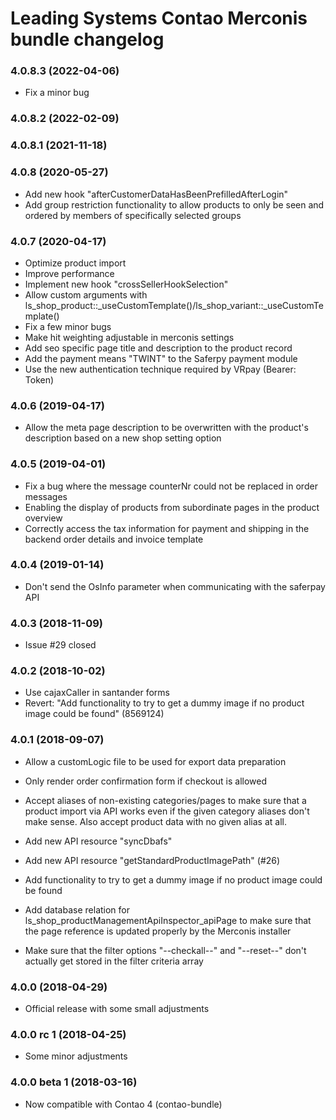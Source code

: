 Leading Systems Contao Merconis bundle changelog
===========================================

### 4.0.8.3 (2022-04-06)
 * Fix a minor bug

### 4.0.8.2 (2022-02-09)

### 4.0.8.1 (2021-11-18)

### 4.0.8 (2020-05-27)

 * Add new hook "afterCustomerDataHasBeenPrefilledAfterLogin"
 * Add group restriction functionality to allow products to only be seen and ordered by members of specifically selected groups

### 4.0.7 (2020-04-17)

 * Optimize product import
 * Improve performance
 * Implement new hook "crossSellerHookSelection"
 * Allow custom arguments with ls_shop_product::_useCustomTemplate()/ls_shop_variant::_useCustomTemplate()
 * Fix a few minor bugs
 * Make hit weighting adjustable in merconis settings
 * Add seo specific page title and description to the product record
 * Add the payment means "TWINT" to the Saferpy payment module
 * Use the new authentication technique required by VRpay (Bearer: Token)


### 4.0.6 (2019-04-17)

 * Allow the meta page description to be overwritten with the product's description based on a new shop setting option


### 4.0.5 (2019-04-01)

 * Fix a bug where the message counterNr could not be replaced in order messages
 * Enabling the display of products from subordinate pages in the product overview
 * Correctly access the tax information for payment and shipping in the backend order details and invoice template


### 4.0.4 (2019-01-14)

 * Don't send the OsInfo parameter when communicating with the saferpay API


### 4.0.3 (2018-11-09)

 * Issue #29 closed


### 4.0.2 (2018-10-02)

 * Use cajaxCaller in santander forms
 * Revert: "Add functionality to try to get a dummy image if no product image could be found" (8569124)


### 4.0.1 (2018-09-07)

 * Allow a customLogic file to be used for export data preparation

 * Only render order confirmation form if checkout is allowed

 * Accept aliases of non-existing categories/pages to make sure that a product import via API
 works even if the given category aliases don't make sense. Also accept product data with no
 given alias at all.

 * Add new API resource "syncDbafs"

 * Add new API resource "getStandardProductImagePath" (#26)

 * Add functionality to try to get a dummy image if no product image could be found

 * Add database relation for ls_shop_productManagementApiInspector_apiPage to make sure that
 the page reference is updated properly by the Merconis installer
 
 * Make sure that the filter options "--checkall--" and "--reset--" don't actually get stored
 in the filter criteria array
 
 
### 4.0.0 (2018-04-29)

 * Official release with some small adjustments
 
 
### 4.0.0 rc 1 (2018-04-25)

 * Some minor adjustments
 
 
### 4.0.0 beta 1 (2018-03-16)

 * Now compatible with Contao 4 (contao-bundle)
